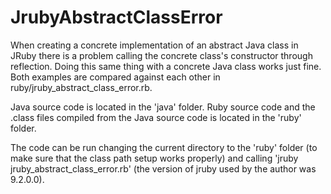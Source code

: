 # JrubyAbstractClassError

When creating a concrete implementation of an abstract Java class in JRuby there is a problem calling the concrete class's constructor through reflection. Doing this same thing with a concrete Java class works just fine. Both examples are compared against each other in ruby/jruby_abstract_class_error.rb.

Java source code is located in the 'java' folder. Ruby source code and the .class files compiled from the Java source code is located in the 'ruby' folder.

The code can be run changing the current directory to the 'ruby' folder (to make sure that the class path setup works properly) and calling 'jruby jruby_abstract_class_error.rb' (the version of jruby used by the author was 9.2.0.0).
